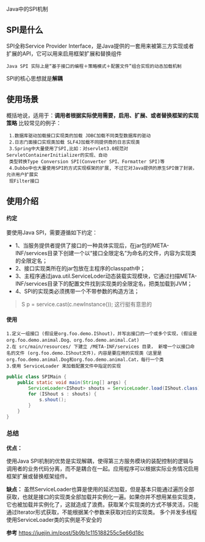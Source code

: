 Java中的SPI机制

## SPI是什么
SPI全称Service Provider Interface，是Java提供的一套用来被第三方实现或者扩展的API，它可以用来启用框架扩展和替换组件

`Java SPI 实际上是“基于接口的编程＋策略模式＋配置文件”组合实现的动态加载机制`

SPI的核心思想就是**解耦**

## 使用场景
概括地说，适用于：**调用者根据实际使用需要，启用、扩展、或者替换框架的实现策略**
比较常见的例子：

```
 1.数据库驱动加载接口实现类的加载 JDBC加载不同类型数据库的驱动
 2.日志门面接口实现类加载 SLF4J加载不同提供商的日志实现类
 3.Spring中大量使用了SPI,比如：对servlet3.0规范对ServletContainerInitializer的实现、自动
 类型转换Type Conversion SPI(Converter SPI、Formatter SPI)等
 4.Dubbo中也大量使用SPI的方式实现框架的扩展, 不过它对Java提供的原生SPI做了封装，允许用户扩展实
 现Filter接口
```

## 使用介绍

#### 约定
要使用Java SPI，需要遵循如下约定：

* 1、当服务提供者提供了接口的一种具体实现后，在jar包的META-INF/services目录下创建一个以“接口全限定名”为命名的文件，内容为实现类的全限定名；
* 2、接口实现类所在的jar包放在主程序的classpath中；
* 3、主程序通过java.util.ServiceLoder动态装载实现模块，它通过扫描META-INF/services目录下的配置文件找到实现类的全限定名，把类加载到JVM；
* 4、SPI的实现类必须携带一个不带参数的构造方法；


> S p = service.cast(c.newInstance()); 这行挺有意思的
#### 使用

```
1.定义一组接口 (假设是org.foo.demo.IShout)，并写出接口的一个或多个实现，(假设是org.foo.demo.animal.Dog、org.foo.demo.animal.Cat)
2.在 src/main/resources/ 下建立 /META-INF/services 目录， 新增一个以接口命名的文件 (org.foo.demo.IShout文件)，内容是要应用的实现类（这里是org.foo.demo.animal.Dog和org.foo.demo.animal.Cat，每行一个类
3.使用 ServiceLoader 来加载配置文件中指定的实现
```

```java
public class SPIMain {
    public static void main(String[] args) {
        ServiceLoader<IShout> shouts = ServiceLoader.load(IShout.class);
        for (IShout s : shouts) {
            s.shout();
        }
    }
}
```

### 总结
**优点：**

使用Java SPI机制的优势是实现解耦，使得第三方服务模块的装配控制的逻辑与调用者的业务代码分离，而不是耦合在一起。应用程序可以根据实际业务情况启用框架扩展或替换框架组件。

**缺点：**
虽然ServiceLoader也算是使用的延迟加载，但是基本只能通过遍历全部获取，也就是接口的实现类全部加载并实例化一遍。如果你并不想用某些实现类，它也被加载并实例化了，这就造成了浪费。获取某个实现类的方式不够灵活，只能通过Iterator形式获取，不能根据某个参数来获取对应的实现类。
多个并发多线程使用ServiceLoader类的实例是不安全的


**参考**
<https://juejin.im/post/5b9b1c115188255c5e66d18c>

 


